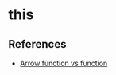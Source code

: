# this

## References

- [Arrow function vs function](https://hsien-w-wei.medium.com/js-arrow-function-vs-function-ec601dead231)
